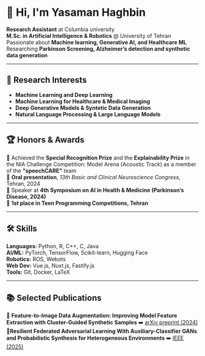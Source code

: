<!--![GitHub stats](https://github-readme-stats.vercel.app/api?username=yasamanhbn&show_icons=true&theme=dracula)-->

# 👋 Hi, I'm Yasaman Haghbin  

**Research Assistant** at Columbia university  
**M.Sc. in Artificial Intelligence & Robotics** @ University of Tehran  
Passionate about **Machine learning, Generative AI, and Healthcare ML**  
Researching **Parkinson Screening, Alzheimer’s detection and synthetic data generation**  

---

## 🔬 Research Interests  
- **Machine Learning and Deep Learning**
- **Machine Learning for Healthcare & Medical Imaging**  
- **Deep Generative Models & Syntetic Data Generation**  
- **Natural Language Processing & Large Language Models**

---

## 🏆 Honors & Awards  
🏅 Achieved the **Special Recognition Prize** and the **Explainability Prize** in the NIA Challenge Competition: Model Arena (Acoustic Track) as a member of the **"speechCARE"** team  
📢 **Oral presentation**, *13th Basic and Clinical Neuroscience Congress*, Tehran, 2024  
🎤 Speaker at **4th Symposium on AI in Health & Medicine (Parkinson’s Disease, 2024)**  
🥇 **1st place in Teen Programming Competitions, Tehran**



---

## 🛠️ Skills  
**Languages:** Python, R, C++, C, Java  
**AI/ML:** PyTorch, TensorFlow, Scikit-learn, Hugging Face  
**Robotics:** ROS, Webots  
**Web Dev:** Vue.js, Nuxt.js, Fastify.js  
**Tools:** Git, Docker, LaTeX  

---

## 📚 Selected Publications  
📄 **Feature-to-Image Data Augmentation: Improving Model Feature Extraction with Cluster-Guided Synthetic Samples**  ➡️ [arXiv preprint (2024)](https://arxiv.org/abs/2409.17685)  
📄**Resilient Federated Adversarial Learning With Auxiliary-Classifier GANs and Probabilistic Synthesis for Heterogeneous Environments** ➡️ [IEEE (2025)](https://ieeexplore.ieee.org/document/11007173)

